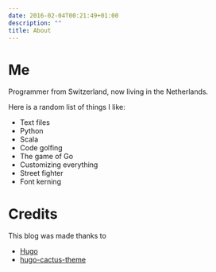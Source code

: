 ```yaml
---
date: 2016-02-04T00:21:49+01:00
description: ""
title: About
---
```


# Me

Programmer from Switzerland, now living in the Netherlands.

Here is a random list of things I like:

- Text files
- Python
- Scala
- Code golfing
- The game of Go
- Customizing everything
- Street fighter
- Font kerning

# Credits

This blog was made thanks to

- [Hugo](https://gohugo.io)
- [hugo-cactus-theme](https://github.com/digitalcraftsman/hugo-cactus-theme)